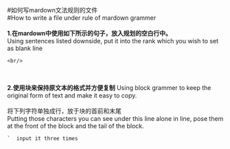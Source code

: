 #如何写mardown文法规则的文件  
#How to write a file under rule of mardown grammer
<br/>
<br/>
**1.在mardown中使用如下所示的句子，放入规划的空白行中。**   
Using sentences listed downside, put it into the rank which you wish to set as blank line
```
<br/>
```
<br/>  

**2.使用块来保持原文本的格式并方便复制** 
Using block grammer to keep the original form of text and make it easy to copy.   
<br/>
将下列字符单独成行，放于块的首前和末尾     
Putting those characters you can see under this line alone in line, pose them at the front of the block and the tail of the block.  

```
`  input it three times
```
